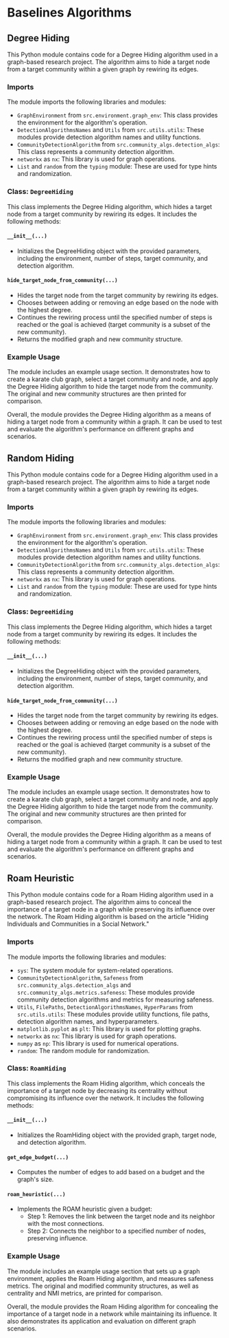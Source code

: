 # Baselines Algorithms

## Degree Hiding

This Python module contains code for a Degree Hiding algorithm used in a graph-based research project. The algorithm aims to hide a target node from a target community within a given graph by rewiring its edges.

### Imports

The module imports the following libraries and modules:

- `GraphEnvironment` from `src.environment.graph_env`: This class provides the environment for the algorithm's operation.
- `DetectionAlgorithmsNames` and `Utils` from `src.utils.utils`: These modules provide detection algorithm names and utility functions.
- `CommunityDetectionAlgorithm` from `src.community_algs.detection_algs`: This class represents a community detection algorithm.
- `networkx` as `nx`: This library is used for graph operations.
- `List` and `random` from the `typing` module: These are used for type hints and randomization.

### Class: `DegreeHiding`

This class implements the Degree Hiding algorithm, which hides a target node from a target community by rewiring its edges. It includes the following methods:

#### `__init__(...)`

- Initializes the DegreeHiding object with the provided parameters, including the environment, number of steps, target community, and detection algorithm.

#### `hide_target_node_from_community(...)`

- Hides the target node from the target community by rewiring its edges.
- Chooses between adding or removing an edge based on the node with the highest degree.
- Continues the rewiring process until the specified number of steps is reached or the goal is achieved (target community is a subset of the new community).
- Returns the modified graph and new community structure.

### Example Usage

The module includes an example usage section. It demonstrates how to create a karate club graph, select a target community and node, and apply the Degree Hiding algorithm to hide the target node from the community. The original and new community structures are then printed for comparison.

Overall, the module provides the Degree Hiding algorithm as a means of hiding a target node from a community within a graph. It can be used to test and evaluate the algorithm's performance on different graphs and scenarios.

## Random Hiding

This Python module contains code for a Degree Hiding algorithm used in a graph-based research project. The algorithm aims to hide a target node from a target community within a given graph by rewiring its edges.

### Imports

The module imports the following libraries and modules:

- `GraphEnvironment` from `src.environment.graph_env`: This class provides the environment for the algorithm's operation.
- `DetectionAlgorithmsNames` and `Utils` from `src.utils.utils`: These modules provide detection algorithm names and utility functions.
- `CommunityDetectionAlgorithm` from `src.community_algs.detection_algs`: This class represents a community detection algorithm.
- `networkx` as `nx`: This library is used for graph operations.
- `List` and `random` from the `typing` module: These are used for type hints and randomization.

### Class: `DegreeHiding`

This class implements the Degree Hiding algorithm, which hides a target node from a target community by rewiring its edges. It includes the following methods:

#### `__init__(...)`

- Initializes the DegreeHiding object with the provided parameters, including the environment, number of steps, target community, and detection algorithm.

#### `hide_target_node_from_community(...)`

- Hides the target node from the target community by rewiring its edges.
- Chooses between adding or removing an edge based on the node with the highest degree.
- Continues the rewiring process until the specified number of steps is reached or the goal is achieved (target community is a subset of the new community).
- Returns the modified graph and new community structure.

### Example Usage

The module includes an example usage section. It demonstrates how to create a karate club graph, select a target community and node, and apply the Degree Hiding algorithm to hide the target node from the community. The original and new community structures are then printed for comparison.

Overall, the module provides the Degree Hiding algorithm as a means of hiding a target node from a community within a graph. It can be used to test and evaluate the algorithm's performance on different graphs and scenarios.


## Roam Heuristic

This Python module contains code for a Roam Hiding algorithm used in a graph-based research project. The algorithm aims to conceal the importance of a target node in a graph while preserving its influence over the network. The Roam Hiding algorithm is based on the article "Hiding Individuals and Communities in a Social Network."

### Imports

The module imports the following libraries and modules:

- `sys`: The system module for system-related operations.
- `CommunityDetectionAlgorithm`, `Safeness` from `src.community_algs.detection_algs` and `src.community_algs.metrics.safeness`: These modules provide community detection algorithms and metrics for measuring safeness.
- `Utils`, `FilePaths`, `DetectionAlgorithmsNames`, `HyperParams` from `src.utils.utils`: These modules provide utility functions, file paths, detection algorithm names, and hyperparameters.
- `matplotlib.pyplot` as `plt`: This library is used for plotting graphs.
- `networkx` as `nx`: This library is used for graph operations.
- `numpy` as `np`: This library is used for numerical operations.
- `random`: The random module for randomization.

### Class: `RoamHiding`

This class implements the Roam Hiding algorithm, which conceals the importance of a target node by decreasing its centrality without compromising its influence over the network. It includes the following methods:

#### `__init__(...)`

- Initializes the RoamHiding object with the provided graph, target node, and detection algorithm.

#### `get_edge_budget(...)`

- Computes the number of edges to add based on a budget and the graph's size.

#### `roam_heuristic(...)`

- Implements the ROAM heuristic given a budget:
  - Step 1: Removes the link between the target node and its neighbor with the most connections.
  - Step 2: Connects the neighbor to a specified number of nodes, preserving influence.

### Example Usage

The module includes an example usage section that sets up a graph environment, applies the Roam Hiding algorithm, and measures safeness metrics. The original and modified community structures, as well as centrality and NMI metrics, are printed for comparison.

Overall, the module provides the Roam Hiding algorithm for concealing the importance of a target node in a network while maintaining its influence. It also demonstrates its application and evaluation on different graph scenarios.
